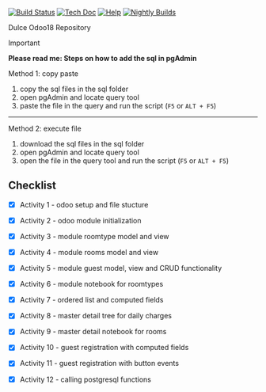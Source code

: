 [![Build Status](https://runbot.odoo.com/runbot/badge/flat/1/master.svg)](https://runbot.odoo.com/runbot)
[![Tech Doc](https://img.shields.io/badge/master-docs-875A7B.svg?style=flat&colorA=8F8F8F)](https://www.odoo.com/documentation/master)
[![Help](https://img.shields.io/badge/master-help-875A7B.svg?style=flat&colorA=8F8F8F)](https://www.odoo.com/forum/help-1)
[![Nightly Builds](https://img.shields.io/badge/master-nightly-875A7B.svg?style=flat&colorA=8F8F8F)](https://nightly.odoo.com/)

Dulce Odoo18 Repository

> [!IMPORTANT]
> **Please read me: Steps on how to add the sql in pgAdmin**
>
> Method 1: copy paste
> 1. copy the sql files in the sql folder
> 2. open pgAdmin and locate query tool
> 3. paste the file in the query and run the script (`F5` or `ALT + F5`)
> ----
> Method 2: execute file
> 1. download the sql files in the sql folder
> 2. open pgAdmin and locate query tool
> 3. open the file in the query tool and run the script (`F5` or `ALT + F5`)


## Checklist
- [x] Activity 1 - odoo setup and file stucture
- [x] Activity 2 - odoo module initialization
- [x] Activity 3 - module roomtype model and view
- [x] Activity 4 - module rooms model and view
- [x] Activity 5 - module guest model, view and CRUD functionality
- [x] Activity 6 - module notebook for roomtypes
- [x] Activity 7 - ordered list and computed fields
- [x] Activity 8 - master detail tree for daily charges
- [x] Activity 9 - master detail notebook for rooms
- [x] Activity 10 - guest registration with computed fields
- [x] Activity 11 - guest registration with button events
- [x] Activity 12 - calling postgresql functions

